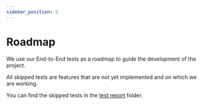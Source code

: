 ```yaml
---
sidebar_position: 5
---
```


# Roadmap

We use our End-to-End tests as a roadmap to guide the development of the project.

All skipped tests are features that are not yet implemented and on which we are working.

You can find the skipped tests in the [test report](/test-report) folder.

